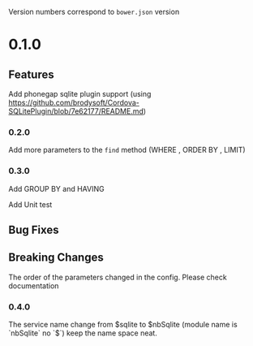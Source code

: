 Version numbers correspond to `bower.json` version

# 0.1.0

## Features

Add phonegap sqlite plugin support (using https://github.com/brodysoft/Cordova-SQLitePlugin/blob/7e62177/README.md)

### 0.2.0

Add more parameters to the `find` method (WHERE , ORDER BY , LIMIT)

### 0.3.0

Add GROUP BY and HAVING

Add Unit test

## Bug Fixes

## Breaking Changes

The order of the parameters changed in the config. Please check documentation

### 0.4.0

The service name change from $sqlite to $nbSqlite (module name is `nbSqlite` no `$`) keep the name space neat.